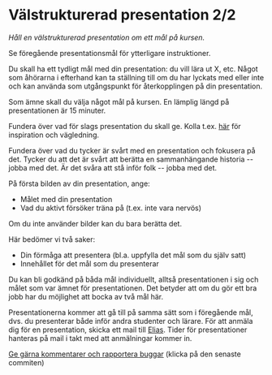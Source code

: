 # Välstrukturerad presentation 2/2

_Håll en välstrukturerad presentation om ett mål på kursen._

Se föregående presentationsmål för ytterligare instruktioner.

Du skall ha ett tydligt mål med din presentation: du vill lära ut
X, etc. Något som åhörarna i efterhand kan ta ställning till om du
har lyckats med eller inte och kan använda som utgångspunkt för
återkopplingen på din presentation.

Som ämne skall du välja något mål på kursen. En lämplig längd på
presentationen är 15 minuter.

Fundera över vad för slags presentation du skall ge. Kolla t.ex.
[här](http://www.skillsyouneed.com/presentation-skills.html) för
inspiration och vägledning.

Fundera över vad du tycker är svårt med en presentation och
fokusera på det. Tycker du att det är svårt att berätta en
sammanhängande historia -- jobba med det. Är det svåra att stå
inför folk -- jobba med det.

På första bilden av din presentation, ange:

* Målet med din presentation
* Vad du aktivt försöker träna på (t.ex. inte vara nervös)

Om du inte använder bilder kan du bara berätta det.

Här bedömer vi två saker:

* Din förmåga att presentera (bl.a. uppfylla det mål som du själv
  satt)
* Innehållet för det mål som du presenterar

Du kan bli godkänd på båda mål individuellt, alltså presentationen
i sig och målet som var ämnet för presentationen. Det betyder att
om du gör ett bra jobb har du möjlighet att bocka av två mål här.

Presentationerna kommer att gå till på samma sätt som i föregående
mål, dvs. du presenterar både inför andra studenter och lärare.
För att anmäla dig för en presentation, skicka ett mail till
[Elias](mailto:elias.castegren@it.uu.se). Tider för presentationer
hanteras på mail i takt med att anmälningar kommer in.

[Ge gärna kommentarer och rapportera buggar](https://github.com/IOOPM-UU/achievements/commits/master/X61.md) (klicka på den senaste commiten)
